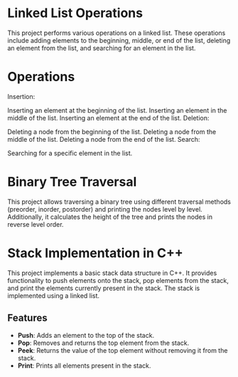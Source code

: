 
# Linked List Operations

This project performs various operations on a linked list. These operations include adding elements to the beginning, middle, or end of the list, deleting an element from the list, and searching for an element in the list.

# Operations
Insertion:

Inserting an element at the beginning of the list.
Inserting an element in the middle of the list.
Inserting an element at the end of the list.
Deletion:

Deleting a node from the beginning of the list.
Deleting a node from the middle of the list.
Deleting a node from the end of the list.
Search:

Searching for a specific element in the list.


# Binary Tree Traversal
This project allows traversing a binary tree using different traversal methods (preorder, inorder, postorder) and printing the nodes level by level. Additionally, it calculates the height of the tree and prints the nodes in reverse level order.


# Stack Implementation in C++

This project implements a basic stack data structure in C++. It provides functionality to push elements onto the stack, pop elements from the stack, and print the elements currently present in the stack. The stack is implemented using a linked list.



## Features

- **Push**: Adds an element to the top of the stack.
- **Pop**: Removes and returns the top element from the stack.
- **Peek**: Returns the value of the top element without removing it from the stack.
- **Print**: Prints all elements present in the stack.


